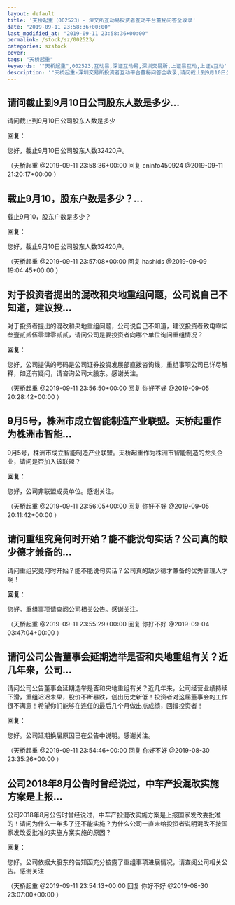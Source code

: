 ```yaml
---
layout: default
title: '天桥起重（002523）- 深交所互动易投资者互动平台董秘问答全收录'
date: "2019-09-11 23:58:36+00:00"
last_modified_at: "2019-09-11 23:58:36+00:00"
permalink: /stock/sz/002523/
categories: szstock
cover: 
tags: "天桥起重"
keywords: '"天桥起重",002523,互动易,深证互动易,深圳交易所,上证易互动,上证e互动'
description: '"天桥起重-深圳交易所投资者互动平台董秘问答全收录,请问截止到9月10日公司股东人数是多少"'
---
```


## 请问截止到9月10日公司股东人数是多少...

请问截止到9月10日公司股东人数是多少

**回复**：

您好，截止9月10日公司股东人数32420户。 

（天桥起重  @2019-09-11 23:58:36+00:00 回复 cninfo450924  @2019-09-11 21:20:17+00:00 ）

## 载止9月10，股东户数是多少？...

载止9月10，股东户数是多少？

**回复**：

您好，截止9月10日公司股东人数32420户。 

（天桥起重  @2019-09-11 23:57:08+00:00 回复 hashids  @2019-09-09 19:04:45+00:00 ）

## 对于投资者提出的混改和央地重组问题，公司说自己不知道，建议投...

对于投资者提出的混改和央地重组问题，公司说自己不知道，建议投资者致电零柒叁壹贰贰伍零肆零贰贰，请问公司是要投资者向哪个单位询问重组情况？

**回复**：

您好，公司提供的号码是公司证券投资发展部直拨咨询线，重组事项公司已详尽解释，如还有疑问，请咨询公司大股东。感谢关注。 

（天桥起重  @2019-09-11 23:56:50+00:00 回复 你好不好  @2019-09-05 20:28:42+00:00 ）

## 9月5号，株洲市成立智能制造产业联盟。天桥起重作为株洲市智能...

9月5号，株洲市成立智能制造产业联盟。天桥起重作为株洲市智能制造的龙头企业，请问是否加入该联盟？

**回复**：

您好，公司非联盟成员单位。感谢关注。 

（天桥起重  @2019-09-11 23:56:05+00:00 回复 你好不好  @2019-09-05 20:11:42+00:00 ）

## 请问重组究竟何时开始？能不能说句实话？公司真的缺少德才兼备的...

请问重组究竟何时开始？能不能说句实话？公司真的缺少德才兼备的优秀管理人才啊！

**回复**：

您好。重组事项请查阅公司相关公告。感谢关注。 

（天桥起重  @2019-09-11 23:55:29+00:00 回复 你好不好  @2019-09-04 03:47:04+00:00 ）

## 请问公司公告董事会延期选举是否和央地重组有关？近几年来，公司...

请问公司公告董事会延期选举是否和央地重组有关？近几年来，公司经营业绩持续下滑，重组迟迟未果，股价不断暴跌，创出历史新低！投资者对这届董事会的工作很不满意！希望你们能够在连任的最后几个月做出点成绩，回报投资者！

**回复**：

您好。公司延期换届原因已在公告中说明。感谢关注。 

（天桥起重  @2019-09-11 23:54:46+00:00 回复 你好不好  @2019-08-30 23:35:26+00:00 ）

## 公司2018年8月公告时曾经说过，中车产投混改实施方案是上报...

公司2018年8月公告时曾经说过，中车产投混改实施方案是上报国家发改委批准的！请问为什么一年多了还不能实施？为什么公司一直未给投资者说明混改不按国家发改委批准的实施方案实施的原因？

**回复**：

您好。公司依据大股东的告知函充分披露了重组事项进展情况，请查阅公司相关公告。感谢关注 

（天桥起重  @2019-09-11 23:54:13+00:00 回复 你好不好  @2019-08-30 23:07:00+00:00 ）


